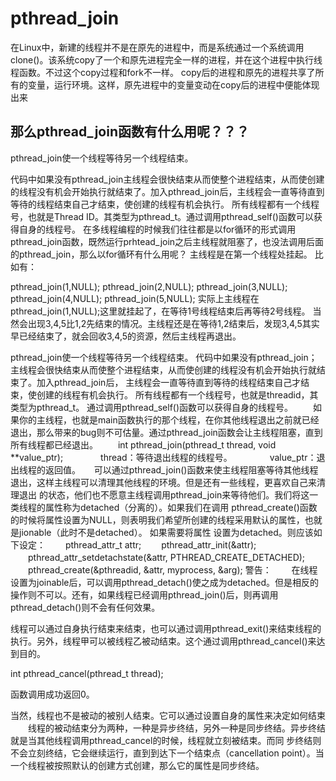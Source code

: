 # pthread_join 

在Linux中，新建的线程并不是在原先的进程中，而是系统通过一个系统调用clone()。该系统copy了一个和原先进程完全一样的进程，并在这个进程中执行线程函数。不过这个copy过程和fork不一样。 copy后的进程和原先的进程共享了所有的变量，运行环境。这样，原先进程中的变量变动在copy后的进程中便能体现出来

## 那么pthread_join函数有什么用呢？？？
pthread_join使一个线程等待另一个线程结束。

代码中如果没有pthread_join主线程会很快结束从而使整个进程结束，从而使创建的线程没有机会开始执行就结束了。加入pthread_join后，主线程会一直等待直到等待的线程结束自己才结束，使创建的线程有机会执行。
所有线程都有一个线程号，也就是Thread ID。其类型为pthread_t。通过调用pthread_self()函数可以获得自身的线程号。
在多线程编程的时候我们往往都是以for循环的形式调用pthread_join函数，既然运行prhtead_join之后主线程就阻塞了，也没法调用后面的pthread_join，那么以for循环有什么用呢？
主线程是在第一个线程处挂起。
比如有：

pthread_join(1,NULL);
pthread_join(2,NULL);
pthread_join(3,NULL);
pthread_join(4,NULL);
pthread_join(5,NULL);
  实际上主线程在pthread_join(1,NULL);这里就挂起了，在等待1号线程结束后再等待2号线程。
当然会出现3,4,5比1,2先结束的情况。主线程还是在等待1,2结束后，发现3,4,5其实早已经结束了，就会回收3,4,5的资源，然后主线程再退出。
 

pthread_join使一个线程等待另一个线程结束。
代码中如果没有pthread_join；主线程会很快结束从而使整个进程结束，从而使创建的线程没有机会开始执行就结束了。加入pthread_join后，
主线程会一直等待直到等待的线程结束自己才结束，使创建的线程有机会执行。
    所有线程都有一个线程号，也就是threadid，其类型为pthread_t。 通过调用pthread_self()函数可以获得自身的线程号。
　　如果你的主线程，也就是main函数执行的那个线程，在你其他线程退出之前就已经退出，那么带来的bug则不可估量。通过pthread_join函数会让主线程阻塞，直到所有线程都已经退出。
　　int pthread_join(pthread_t thread, void **value_ptr);
　　　　thread：等待退出线程的线程号。
　　　　value_ptr：退出线程的返回值。
　 可以通过pthread_join()函数来使主线程阻塞等待其他线程退出，这样主线程可以清理其他线程的环境。但是还有一些线程，更喜欢自己来清理退出 的状态，他们也不愿意主线程调用pthread_join来等待他们。我们将这一类线程的属性称为detached（分离的）。如果我们在调用 pthread_create()函数的时候将属性设置为NULL，则表明我们希望所创建的线程采用默认的属性，也就是jionable（此时不是detached）。
如果需要将属性 设置为detached。则应该如下设定：
　　pthread_attr_t  attr;
　　pthread_attr_init(&attr);
　　pthread_attr_setdetachstate(&attr,  PTHREAD_CREATE_DETACHED);
　　pthread_create(&pthreadid,  &attr,  myprocess,  &arg);
警告：
　　在线程设置为joinable后，可以调用pthread_detach()使之成为detached。但是相反的操作则不可以。还有，如果线程已经调用pthread_join()后，则再调用pthread_detach()则不会有任何效果。

线程可以通过自身执行结束来结束，也可以通过调用pthread_exit()来结束线程的执行。另外，线程甲可以被线程乙被动结束。这个通过调用pthread_cancel()来达到目的。

int pthread_cancel(pthread_t thread);

函数调用成功返回0。

当然，线程也不是被动的被别人结束。它可以通过设置自身的属性来决定如何结束
　　线程的被动结束分为两种，一种是异步终结，另外一种是同步终结。异步终结就是当其他线程调用pthread_cancel的时候，线程就立刻被结束。而同 步终结则不会立刻终结，它会继续运行，直到到达下一个结束点（cancellation point）。当一个线程被按照默认的创建方式创建，那么它的属性是同步终结。


